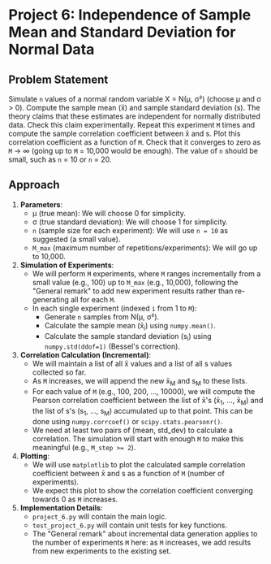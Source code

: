 # Project 6: Independence of Sample Mean and Standard Deviation for Normal Data

## Problem Statement

Simulate `n` values of a normal random variable X = N(μ, σ²) (choose μ and σ > 0). Compute the sample mean (x̄) and sample standard deviation (s). The theory claims that these estimates are independent for normally distributed data. Check this claim experimentally. Repeat this experiment `M` times and compute the sample correlation coefficient between x̄ and s. Plot this correlation coefficient as a function of `M`. Check that it converges to zero as `M` → ∞ (going up to `M` = 10,000 would be enough). The value of `n` should be small, such as `n` = 10 or `n` = 20.

## Approach

1.  **Parameters**:
    *   μ (true mean): We will choose 0 for simplicity.
    *   σ (true standard deviation): We will choose 1 for simplicity.
    *   `n` (sample size for each experiment): We will use `n = 10` as suggested (a small value).
    *   `M_max` (maximum number of repetitions/experiments): We will go up to 10,000.
2.  **Simulation of Experiments**:
    *   We will perform `M` experiments, where `M` ranges incrementally from a small value (e.g., 100) up to `M_max` (e.g., 10,000), following the "General remark" to add new experiment results rather than re-generating all for each `M`.
    *   In each single experiment (indexed `i` from 1 to `M`):
        *   Generate `n` samples from N(μ, σ²).
        *   Calculate the sample mean (x̄<sub>i</sub>) using `numpy.mean()`.
        *   Calculate the sample standard deviation (s<sub>i</sub>) using `numpy.std(ddof=1)` (Bessel's correction).
3.  **Correlation Calculation (Incremental)**:
    *   We will maintain a list of all x̄ values and a list of all s values collected so far.
    *   As `M` increases, we will append the new x̄<sub>M</sub> and s<sub>M</sub> to these lists.
    *   For each value of `M` (e.g., 100, 200, ..., 10000), we will compute the Pearson correlation coefficient between the list of x̄'s (x̄<sub>1</sub>, ..., x̄<sub>M</sub>) and the list of s's (s<sub>1</sub>, ..., s<sub>M</sub>) accumulated up to that point. This can be done using `numpy.corrcoef()` or `scipy.stats.pearsonr()`.
    *   We need at least two pairs of (mean, std_dev) to calculate a correlation. The simulation will start with enough `M` to make this meaningful (e.g., `M_step >= 2`).
4.  **Plotting**:
    *   We will use `matplotlib` to plot the calculated sample correlation coefficient between x̄ and s as a function of `M` (number of experiments).
    *   We expect this plot to show the correlation coefficient converging towards 0 as `M` increases.
5.  **Implementation Details**:
    *   `project_6.py` will contain the main logic.
    *   `test_project_6.py` will contain unit tests for key functions.
    *   The "General remark" about incremental data generation applies to the number of experiments `M` here: as `M` increases, we add results from new experiments to the existing set. 